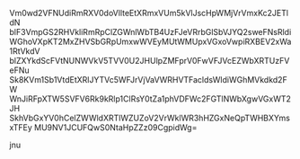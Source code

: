 Vm0wd2VFNUdiRmRXV0doVllteEtXRmxVUm5kVlJscHpWMjVrVmxKc2JETldN
blF3VmpGS2RHVkliRmRpClZGWnlWbTB4UzFJeVRrbGlSbVJYQ2sweFNsRldi
WGhoVXpKT2MxZHVSbGRpUmxwWVEyMUtWMUpxVGxoVwpiRXBEV2xWa1RtVkdV
blZXYkdScFVtNUNWVkV5TVV0U2JHUlpZMFprV0FwVFJVcEZWbXRTUzFVeFNu
Sk8KVm1Sb1VtdEtXRlJYTVc5WFJrVjVaVWRHVTFacldsWldiWGhMVkdkd2FW
WnJiRFpXTW5SVFV6Rk9kRlp1ClRsY0tZa1phVDFWc2FGTlNWbXgwVGxWT2JH
SkhVbGxYV0hCelZWWldXRTlWZUZoV2VrWklWR3hHZGxNeQpTWHBXYmsxTFEy
MU9NV1JCUFQwS0NtaHpZZz09CgpidWg=

jnu
